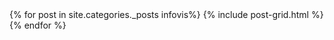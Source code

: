 
<div class="tiles">
{% for post in site.categories._posts infovis%}
  {% include post-grid.html %}
{% endfor %}
</div>